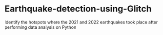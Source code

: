 # Earthquake-detection-using-Glitch
Identify the hotspots where the 2021 and 2022 earthquakes took place after performing data analysis on Python
